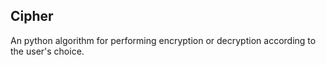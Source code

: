 ## Cipher

An python algorithm for performing encryption or decryption according to the user's choice.
